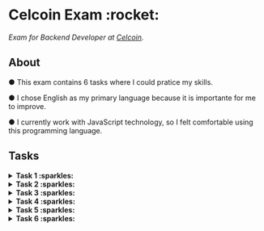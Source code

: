 <h1>Celcoin Exam :rocket:</h1>

<spam><i>Exam for Backend Developer at [Celcoin](https://www.linkedin.com/company/celcoin-financial-hub/).</i></spam>

<h2>About</h2>

<p>● This exam contains 6 tasks where I could pratice my skills.</p>
<p>● I chose English as my primary language because it is importante for me to improve.</p>
<p>● I currently work with JavaScript technology, so I felt comfortable using this programming language.</p>

<h2>Tasks</h2>

<details>

<summary><strong>Task 1 :sparkles:</strong></summary><br/>

  <h2>Continue the sequences:</h2>
  
 <spam><i>I completed from N4 onwards</i></spam>

<img src="./public/assets/images/png/sequence.png"/><br/>

</details>

<details>

<summary><strong>Task 2 :sparkles:</strong></summary><br/>

<h2>The lock keyword in .NET marks a statement lock as a critical section, obtains the mutual exclusion lock for a given object.
  This instruction takes the following form:</h2>

  <p>Considering that 20 threads for the test() function are created in parallel, what will be the
     value of the variable account at the end of the statement?</p>

  <img src="./public/assets/images/png/lock-dot-net.png"/><br/>

  <p>And if we remove the keyword lock, what will be the value of the variable account at the end of the statement?</p>

  <i><h3>Answer: Despite some research to understand this method, unfortunately I didn't get enough knowledge to solve this question,
    because I'm not familiar with the technology addressed.</h3></i>

</details>

<details>

<summary><strong>Task 3 :sparkles:</strong></summary><br/>

<h2>Given the sequence of numbers: 3, 4, 9, 2, 5, 8, 2. Make an algorithm that sorts it in ascending order, presenting the sequence obtained after each step.</h2>

  <p>To sort in more detail, here I used the bubbleSort method where the recursion technique is followed.</p>
  <spam><i>Reference: https://www.section.io/engineering-education/sorting-algorithms-in-js/</i></spam><br/><br/>
  
  <img src="./public/assets/images/png/new-sorted-array-function.png"/><br/><br/>

  <p>An alternative that I normally use in my projects would be the JS sort() method that sorts the elements of the array itself and returns the array.</p>
  <spam><i>Reference: https://developer.mozilla.org/pt-BR/docs/Web/JavaScript/Reference/Global_Objects/Array/sort</i></spam><br/><br/>
  
  <img src="./public/assets/images/png/sorted-array.png"/><br/><br/>

</details>

<details>

<summary><strong>Task 4 :sparkles:</strong></summary><br/>

<h2>Look at the Entity Relationship Model and answer the questions below:</h2>
  
  <img src="./public/assets/images/png/database.png"/><br/><br/>

  <p>The report was requested where we want to know which users had at least two orders with the Transaction Status “approved” (statusTransacaoId = 3) in the current month.</p>
  
  <p>In addition to the user information (name and email), it is necessary to know the total value of transactions, the average ticket of this value and  the number of orders placed. Make a SQL query that makes this report available.</p>
  <spam>Make a SQL query that makes this report available.</spam><br/><br/>
  
  <p><i>My answer:</i></p>
  
  <img src="./public/assets/images/png/query.png"/><br/>

  <spam><i>To access the code, [click here](https://github.com/brenndha-cabral/celcoin-exam/blob/main/database/query.sql).</i></spam><br/><br/>
  
  <p>If it were necessary to make a Web API or Web Service to manipulate the information of the products, that is, to add a new product, to change, to consult and to delete an existing product. Define the endpoints, requests, response, data access of this API and the way the user authenticates himself to consume it safely (Justify your decisions).</p>
  
  <spam><i>The API follows the Rest standards, becoming a Restful API with CRUD endpoints. It was following the MSC architecture pattern for the development of the layers. About authentication and access, I will still study about these topics in the next few weeks (But I believe that JWT is used), what I did to validate some points was to use middlewares.</i></spam>
  
  <spam><i>Get | All Products</i></spam>
  
  <img src="./public/assets/images/png/api-get-all.png"/><br/><br/>
  
  <spam><i>Get | Find Product By Id</i></spam>
  
  <img src="./public/assets/images/png/api-find-id.png"/><br/><br/>
  
  <spam><i>POST | New Product (There is validation if product exist before in database)</i></spam>
  
  <img src="./public/assets/images/png/api-validade-post-product.png"/><br/>
  <img src="./public/assets/images/png/api-post-product.png"/><br/><br/>
  
  <spam><i>PUT | Update Product By Id</i></spam>
  
  <img src="./public/assets/images/png/api-update-id.png"/><br/><br/>
  
  <spam><i>DELETE | Remove Product By Id</i></spam>
  
  <img src="./public/assets/images/png/api-delete-id.png"/><br/><br/>

</details>

<details>

<summary><strong>Task 5 :sparkles:</strong></summary><br/>

<h2>Observe the table below and indicate the existing problems in the project of this table and make an Entity Relationship Model that presents the necessary corrections.</h2>

<img src="./public/assets/images/png/table-wrong.png"/><br/>
  
  <p><i>My answer:</i></p>
  
<img src="./public/assets/images/png/entity-relationship-diagram.png"/><br/>

</details>
  
<details>

<summary><strong>Task 6 :sparkles:</strong></summary><br/>

<h2>If you were to model the operation of an ATM System (Banking Self-Service Terminal) that allows: checking the balance, making withdrawals and carrying out mobile recharges.</h2>
  
<p>● Describe the main user stories involved in this system and the exceptions that may occur in this business model;</p>
<p>● Propose a scalable and fault-resilient architecture solution for building this system. It is also important to explain the technologies, requirements and methodologies that would be used and the justifications for these choices;</p>
<p>● Define the critical paths of the system and propose tests in order to guarantee higher quality and performance for the system.</p>
  
  <p><i>My answers:</i></p>

<img src="./public/assets/images/png/user-stories.png"/><br/>
<img src="./public/assets/images/png/use-case-diagram.png"/><br/>
<img src="./public/assets/images/png/uc01-detailed-use-case-diagram.png"/><br/>
<img src="./public/assets/images/png/uc02-detailed-use-case-diagram.png"/><br/>
<img src="./public/assets/images/png/uc03-detailed-use-case-diagram.png"/><br/>
<img src="./public/assets/images/png/architecture-solution.png"/><br/>
  
  <h3><i>As for testing, I would invest in unit, integration, alpha and beta tests.</i></h3>

</details>
